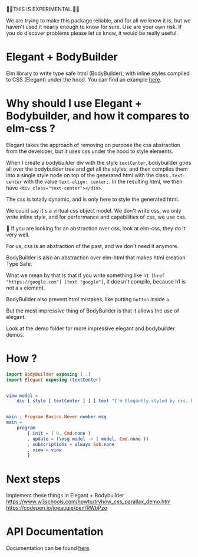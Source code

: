 🚨🚨THIS IS EXPERIMENTAL.🚨🚨

We are trying to make this package reliable, and for all we know it is, but we haven't used it nearly enough to know for sure. Use are your own risk. If you do discover problems please let us know, it would be really useful.

# Elegant + BodyBuilder

Elm library to write type safe html (BodyBuilder), with inline styles compiled to CSS (Elegant) under the hood. You can find an example [here](https://elm-bodybuilder.github.io/elegant/).

# Why should I use Elegant + Bodybuilder, and how it compares to elm-css ?

Elegant takes the approach of removing on purpose the css abstraction from the developer, but it uses css under the hood to style elements.

When I create a bodybuilder div with the style `textCenter`, bodybuilder goes all over the bodybuilder tree and get all the styles, and then compiles them into a single style node on top of the generated html with the class `.text-center` with the value `text-align: center;`. In the resulting html, we then have `<div class="text-center"></div>`.

The css is totally dynamic, and is only here to style the generated html.

We could say it's a virtual css object model. We don't write css, we only write inline style, and for performance and capabilities of css, we use css.

🚨 If you are looking for an abstraction over css, look at elm-css, they do it very well.

For us, css is an abstraction of the past, and we don't need it anymore.

BodyBuilder is also an abstraction over elm-html that makes html creation Type Safe.

What we mean by that is that if you write something like `h1 [href "https://google.com"] [text "google"]`, it doesn't compile, because h1 is not a `a` element.

BodyBuilder also prevent html mistakes, like putting `button` inside `a`.

But the most impressive thing of BodyBuilder is that it allows the use of elegant.

Look at the demo folder for more impressive elegant and bodybuilder demos.

# How ?

```elm
import BodyBuilder exposing (..)
import Elegant exposing (textCenter)


view model =
    div [ style [ textCenter ] ] [ text "I'm Elegantly styled by css, but my style is set inline" ]


main : Program Basics.Never number msg
main =
    program
        { init = ( 0, Cmd.none )
        , update = (\msg model -> ( model, Cmd.none ))
        , subscriptions = always Sub.none
        , view = view
        }

```

# Next steps

Implement these things in Elegant + Bodybuilder
https://www.w3schools.com/howto/tryhow_css_parallax_demo.htm
https://codepen.io/joeaugie/pen/RWbPzo

# API Documentation

Documentation can be found [here](elm-docs).
